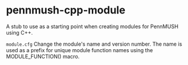 # pennmush-cpp-module
A stub to use as a starting point when creating modules for PennMUSH using C++.


```module.cfg```
Change the module's name and version number. The name is used as a prefix
for unique module function names using the MODULE_FUNCTION() macro.

